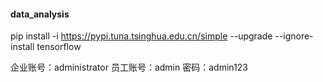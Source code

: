 
#### data_analysis

pip install -i https://pypi.tuna.tsinghua.edu.cn/simple --upgrade --ignore-install tensorflow

企业账号：administrator
员工账号：admin
密码：admin123




